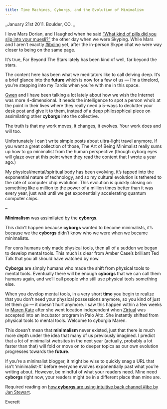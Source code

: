 ```yaml
---
title: Time Machines, Cyborgs, and the Evolution of Minimalism
---
```


_January 21st 2011. Boulder, CO. _

I love Mars Dorian, and I laughed when he said [“What kind of pills did you
slip into your muesli?”](http://www.marsdorian.com/2011/01/digital-persona/)
the other day when we were Skyping. While Mars and I aren’t exactly
[#ibcing](http://janstewart.com.au/ibc) yet, after the in-person Skype chat we
were way closer to being on the same page.

It’s true, Far Beyond The Stars lately has been kind of well, far beyond the
stars.

The content here has been what we meditators like to call delving deep. It’s a
brief glance into the **future** which is now for a few of us — I’m a
timelord, you’re stepping into my Tardis when you’re with me in this space.

[Gwen](http://www.gwenbell.com/) and I have been talking a lot lately about
how we wish the Internet was more 4-dimensional. It needs the intelligence to
spot a person who’s at the point in their lives where they really need a
5-ways to declutter your desk post and give it to them, instead of a deep
philosophical piece on assimilating other **cyborgs** into the collective.

The truth is that my work moves, it changes, it evolves. Your work does and
will too.

Unfortunately I can’t write simple posts about ultra-light travel anymore. If
you want a great collection of those, The Art of Being
Minimalist really sums up how to go minimalist from the human perspective (though cyborg eyes will glaze over at
this point when they read the content that I wrote a year ago.)

My physical/mental/spiritual body has been evolving, it’s tapped into the
exponential nature of technology, and so my cultural evolution is tethered to
the rate of computer chip evolution. This evolution is quickly closing on
something like a million to the power of a million times better than it was
every year, just wait until we get exponentially accelerating quantum computer
chips.

–

**Minimalism** was assimilated by the **cyborgs**.

This didn’t happen because **cyborgs** wanted to become minimalists, it’s
because we the **cyborgs** didn’t know who we were when we became minimalists.

For eons humans only made physical tools, then all of a sudden we began to
develop mental tools. This much is clear from Amber Case’s brilliant Ted
Talk that you all should have watched by now.

**Cyborgs** are simply humans who made the shift from physical tools to mental tools. Eventually there will be enough **cyborgs** that we can call them humans again, and we’ll call people who still use physical tools something else.

When you develop mental tools, in a very short **time** you begin to realize
that you don’t need your physical possessions anymore, so you kind of just let
them go — it doesn’t hurt anymore. I saw this happen within a few weeks to
[Maren Kate](http://www.escapingthe9to5.com/) after she went location
independent when [Zirtual](http://zirtual.com/) was accepted into an incubator
program in Palo Alto. She instantly shifted from physical tools to mental
tools. Welcome to cyborgia Maren.

This doesn’t mean that **minimalism** never existed, just that there is much
more depth under the idea that many of us previously imagined. I predict that
a lot of minimalist websites in the next year (actually, probably a lot faster
than that) will fold or move on to deeper topics as our own evolution
progresses towards the **future**.

If you’re a minimalist blogger, it might be wise to quickly snag a URL that
isn’t ‘minimalist-X’ before everyone evolves exponentially past what you’re
writing about. However, be mindful of what your readers need. Mine need
**cyborgs** right now, your readers might be in a different place than mine
are.

Required reading on [how **cyborgs** are using intuitive back channel #ibc by
Jan Stewart](http://janstewart.com.au/ibc).

Everett